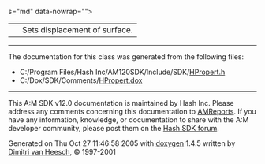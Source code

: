 s="md" data-nowrap=""></td>
</tr>
</tbody>
</table></td>
</tr>
</tbody>
</table>

|     |                               |
|-----|-------------------------------|
|     | Sets displacement of surface. |

------------------------------------------------------------------------

The documentation for this class was generated from the following files:

- C:/Program Files/Hash Inc/AM120SDK/Include/SDK/<a href="HPropert_8h-source.md" class="el">HPropert.h</a>
- C:/Dox/SDK/Comments/<a href="HPropert_8dox.md" class="el">HPropert.dox</a>

------------------------------------------------------------------------

<span class="small">This A:M SDK v12.0 documentation is maintained by Hash Inc. Please address any comments concerning this documentation to [AMReports](http://www.hash.com/reports). If you have any information, knowledge, or documentation to share with the A:M developer community, please post them on the [Hash SDK forum](http://www.hash.com/forums/index.php?showforum=11).</span>

Generated on Thu Oct 27 11:46:58 2005 with [<span class="image placeholder" original-image-src="doxygen.png" original-image-title="" height="45" width="100" align="middle" border="0">doxygen</span>](http://www.doxygen.org/index.html) 1.4.5 written by [Dimitri van Heesch](mailto:dimitri@stack.nl), © 1997-2001
